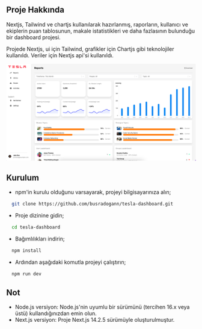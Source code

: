 ## Proje Hakkında
Nextjs, Tailwind ve chartjs kullanılarak hazırlanmış, raporların, kullanıcı ve ekiplerin puan tablosunun, makale istatistikleri ve daha fazlasının bulunduğu bir dashboard projesi.

Projede Nextjs, ui için Tailwind, grafikler için Chartjs gibi teknolojiler kullanıldı. Veriler için Nextjs api'si kullanıldı.

![Tesla Dashboard Preview](public/dashboard-preview.png)

## Kurulum
- npm'in kurulu olduğunu varsayarak, projeyi bilgisayarınıza alın;
```bash
  git clone https://github.com/busradogann/tesla-dashboard.git
```

- Proje dizinine gidin;
```bash
  cd tesla-dashboard
```

- Bağımlılıkları indirin;
```bash
  npm install
```

- Ardından aşağıdaki komutla projeyi çalıştırın;
```bash
  npm run dev
```

## Not
- Node.js versiyon: Node.js'nin uyumlu bir sürümünü (tercihen 16.x veya üstü) kullandığınızdan emin olun.
- Next.js versiyon: Proje Next.js 14.2.5 sürümüyle oluşturulmuştur.
